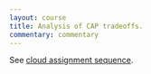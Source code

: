 ```yaml
---
layout: course
title: Analysis of CAP tradeoffs.
commentary: commentary
---
```

See [cloud assignment sequence](cloud.html#perfanalysis).